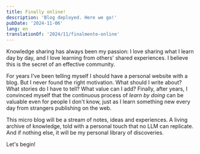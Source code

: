 ```yaml
---
title: Finally online!
description: 'Blog deployed. Here we go!'
pubDate: '2024-11-06'
lang: en
translationOf: '2024/11/finalmente-online'
---
```


Knowledge sharing has always been my passion: I love sharing what I learn day by day, and I love learning from others' shared experiences. I believe this is the secret of an effective community.

For years I've been telling myself I should have a personal website with a blog. But I never found the right motivation. What should I write about? What stories do I have to tell? What value can I add?
Finally, after years, I convinced myself that the continuous process of _learn by doing_ can be valuable even for people I don't know, just as I learn something new every day from strangers publishing on the web.

This micro blog will be a stream of notes, ideas and experiences. A living archive of knowledge, told with a personal touch that no LLM can replicate. And if nothing else, it will be my personal library of discoveries.

Let's begin!
